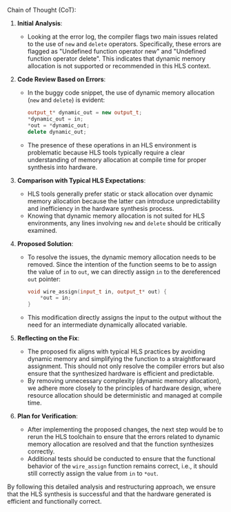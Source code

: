 Chain of Thought (CoT):

1. **Initial Analysis**:
   - Looking at the error log, the compiler flags two main issues related to the use of `new` and `delete` operators. Specifically, these errors are flagged as "Undefined function operator new" and "Undefined function operator delete". This indicates that dynamic memory allocation is not supported or recommended in this HLS context. 

2. **Code Review Based on Errors**:
   - In the buggy code snippet, the use of dynamic memory allocation (`new` and `delete`) is evident:
     ```cpp
     output_t* dynamic_out = new output_t;
     *dynamic_out = in;
     *out = *dynamic_out;
     delete dynamic_out;
     ```
   - The presence of these operations in an HLS environment is problematic because HLS tools typically require a clear understanding of memory allocation at compile time for proper synthesis into hardware.

3. **Comparison with Typical HLS Expectations**:
   - HLS tools generally prefer static or stack allocation over dynamic memory allocation because the latter can introduce unpredictability and inefficiency in the hardware synthesis process.
   - Knowing that dynamic memory allocation is not suited for HLS environments, any lines involving `new` and `delete` should be critically examined.

4. **Proposed Solution**:
   - To resolve the issues, the dynamic memory allocation needs to be removed. Since the intention of the function seems to be to assign the value of `in` to `out`, we can directly assign `in` to the dereferenced `out` pointer:
     ```cpp
     void wire_assign(input_t in, output_t* out) {
         *out = in;
     }
     ```
   - This modification directly assigns the input to the output without the need for an intermediate dynamically allocated variable.

5. **Reflecting on the Fix**:
   - The proposed fix aligns with typical HLS practices by avoiding dynamic memory and simplifying the function to a straightforward assignment. This should not only resolve the compiler errors but also ensure that the synthesized hardware is efficient and predictable.
   - By removing unnecessary complexity (dynamic memory allocation), we adhere more closely to the principles of hardware design, where resource allocation should be deterministic and managed at compile time.

6. **Plan for Verification**:
   - After implementing the proposed changes, the next step would be to rerun the HLS toolchain to ensure that the errors related to dynamic memory allocation are resolved and that the function synthesizes correctly.
   - Additional tests should be conducted to ensure that the functional behavior of the `wire_assign` function remains correct, i.e., it should still correctly assign the value from `in` to `*out`.

By following this detailed analysis and restructuring approach, we ensure that the HLS synthesis is successful and that the hardware generated is efficient and functionally correct.